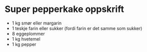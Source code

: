 # Super pepperkake oppskrift
* 1 kg smør eller margarin  
* 1 teskje farin eller sukker (fordi farin er det samme  som sukker)  
* 8 eggeplommer  
* 1 kg hvetemel  
* 1 kg pepper  